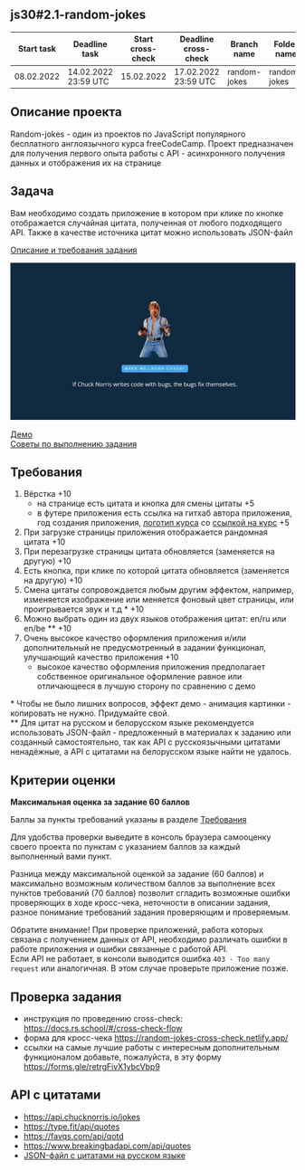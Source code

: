 ## js30#2.1-random-jokes

| Start task | Deadline task        | Start cross-check | Deadline cross-check |Branch name | Folder name   |
|------------|----------------------|-------------------|----------------------|------------| ------------- |
| 08.02.2022 | 14.02.2022 23:59 UTC | 15.02.2022        | 17.02.2022 23:59 UTC |random-jokes| random-jokes  |

## Описание проекта
Random-jokes - один из проектов по JavaScript популярного бесплатного англоязычного курса freeCodeCamp. Проект предназначен для получения первого опыта работы с API - асинхронного получения данных и отображения их на странице

## Задача
Вам необходимо создать приложение в котором при клике по кнопке отображается случайная цитата, полученная от любого подходящего API. Также в качестве источника цитат можно использовать JSON-файл

[Описание и требования задания](js30.md)

<kbd>![](images/js30-4.jpg)</kbd>

[Демо](https://random-jokes-js30.netlify.app/)  
[Советы по выполнению задания](js30-api-hints.md)  

## Требования
1. Вёрстка +10
   - на странице есть цитата и кнопка для смены цитаты +5
   - в футере приложения есть ссылка на гитхаб автора приложения, год создания приложения, [логотип курса](https://rs.school/images/rs_school_js.svg) со [ссылкой на курс](https://rs.school/js-stage0/) +5
2. При загрузке страницы приложения отображается рандомная цитата +10
3. При перезагрузке страницы цитата обновляется (заменяется на другую) +10
4. Есть кнопка, при клике по которой цитата обновляется (заменяется на другую) +10
5. Смена цитаты сопровождается любым другим эффектом, например, изменяется изображение или меняется фоновый цвет страницы, или проигрывается звук и т.д \* +10
6. Можно выбрать один из двух языков отображения цитат: en/ru или en/be \** +10
7. Очень высокое качество оформления приложения и/или дополнительный не предусмотренный в задании функционал, улучшающий качество приложения +10
   - высокое качество оформления приложения предполагает собственное оригинальное оформление равное или отличающееся в лучшую сторону по сравнению с демо

\* Чтобы не было лишних вопросов, эффект демо - анимация картинки - копировать не нужно. Придумайте свой.  
\** Для цитат на русском и белорусском языке рекомендуется использовать JSON-файл - предложенный в материалах к заданию или созданный самостоятельно, так как API с русскоязычными цитатами ненадёжные, а API с цитатами на белорусском языке найти не удалось.

## Критерии оценки

**Максимальная оценка за задание 60 баллов**  

Баллы за пункты требований указаны в разделе [Требования](#требования)

Для удобства проверки выведите в консоль браузера самооценку своего проекта по пунктам с указанием баллов за каждый выполненный вами пункт.

Разница между максимальной оценкой за задание (60 баллов) и максимально возможным количеством баллов за выполнение всех пунктов требований (70 баллов) позволит сгладить возможные ошибки проверяющих в ходе кросс-чека, неточности в описании задания, разное понимание требований задания проверяющим и проверяемым.

Обратите внимание! При проверке приложений, работа которых связана с получением данных от API, необходимо различать ошибки в работе приложения и ошибки связанные с работой API.  
Если API не работает, в консоли выводится ошибка `403 - Too many request` или аналогичная. В этом случае проверьте приложение позже.

## Проверка задания
- инструкция по проведению cross-check: https://docs.rs.school/#/cross-check-flow
- форма для кросс-чека https://random-jokes-cross-check.netlify.app/
- ссылки на самые лучшие работы с интересным дополнительным функционалом добавьте, пожалуйста, в эту форму https://forms.gle/retrgFivX1ybcVbp9

## API с цитатами 
- https://api.chucknorris.io/jokes
- https://type.fit/api/quotes
- https://favqs.com/api/qotd
- https://www.breakingbadapi.com/api/quotes
- [JSON-файл с цитатами на русском языке](https://github.com/rolling-scopes-school/file-storage/tree/random-jokes) 